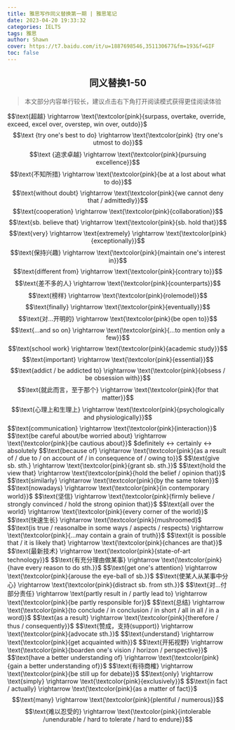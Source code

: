 ```yaml
---
title: 雅思写作同义替换第一期 | 雅思笔记
date: 2023-04-20 19:33:32
categories: IELTS
tags: 雅思
author: Shawn
cover: https://t7.baidu.com/it/u=1887698546,351130677&fm=193&f=GIF
toc: false
---
```


<center><h2><strong>同义替换1-50</strong></h2></center>

>本文部分内容单行较长，建议点击右下角打开阅读模式获得更佳阅读体验

$$\text{超越} \rightarrow \text{\textcolor{pink}{surpass, overtake, override, exceed, excel over, overstep, win over, outdo}}$
$$\text {try one's best to do} \rightarrow  \text{\textcolor{pink} {try one's utmost to do}}$$
$$\text {追求卓越} \rightarrow \text{\textcolor{pink}{pursuing excellence}}$$
$$\text{不知所措} \rightarrow \text{\textcolor{pink}{be at a lost about what to do}}$$
$$\text{without doubt} \rightarrow \text{\textcolor{pink}{we cannot deny that / admittedly}}$$
$$\text{cooperation} \rightarrow \text{\textcolor{pink}{collaboration}}$$
$$\text{sb. believe that} \rightarrow \text{\textcolor{pink}{sb. hold that}}$$
$$\text{very} \rightarrow \text{extremely} \rightarrow \text{\textcolor{pink}{exceptionally}}$$
$$\text{保持兴趣} \rightarrow \text{\textcolor{pink}{maintain one's interest in}}$$
$$\text{different from} \rightarrow \text{\textcolor{pink}{contrary to}}$$
$$\text{差不多的人} \rightarrow \text{\textcolor{pink}{counterparts}}$$
$$\text{榜样} \rightarrow \text{\textcolor{pink}{rolemodel}}$$
$$\text{finally} \rightarrow \text{\textcolor{pink}{eventually}}$$
$$\text{对...开明的} \rightarrow \text{\textcolor{pink}{be open to}}$$
$$\text{...and so on} \rightarrow \text{\textcolor{pink}{...to mention only a few}}$$
$$\text{school work} \rightarrow \text{\textcolor{pink}{academic study}}$$
$$\text{important} \rightarrow \text{\textcolor{pink}{essential}}$$
$$\text{addict / be addicted to} \rightarrow \text{\textcolor{pink}{obsess / be obsession with}}$$
$$\text{就此而言，至于那个} \rightarrow \text{\textcolor{pink}{for that matter}}$$
$$\text{心理上和生理上} \rightarrow \text{\textcolor{pink}{psychologically and physiologically}}$$
$$\text{communication} \rightarrow \text{\textcolor{pink}{interaction}}$
$$\text{be careful about/be worried about} \rightarrow \text{\textcolor{pink}{be cautious about}}$
$$\text{definitely} \leftrightarrow \text{certainly} \leftrightarrow \text{absolutely}$
$$\text{because of} \rightarrow \text{\textcolor{pink}{as a result of / due to / on account of / in consequence of / owing to}}$
$$\text{give sb. sth.} \rightarrow \text{\textcolor{pink}{grant sb. sth.}}$
$$\text{hold the view that} \rightarrow \text{\textcolor{pink}{hold the belief / opinion that}}$
$$\text{similarly} \rightarrow \text{\textcolor{pink}{by the same token}}$
$$\text{nowadays} \rightarrow \text{\textcolor{pink}{in contemporary world}}$
$$\text{坚信} \rightarrow \text{\textcolor{pink}{firmly believe / strongly convinced / hold the strong opinion that}}$
$$\text{all over the world} \rightarrow \text{\textcolor{pink}{every corner of the world}}$
$$\text{快速生长} \rightarrow \text{\textcolor{pink}{mushroomed}$
$$\text{is true / reasonalbe in some ways / aspects / respects} \rightarrow \text{\textcolor{pink}{...may contain a grain of truth}}$
$$\text{it is possible that / it is likely that} \rightarrow \text{\textcolor{pink}{chances are that}}$
$$\text{最新技术} \rightarrow \text{\textcolor{pink}{state-of-art technology}}$
$$\text{有充分理由做某事} \rightarrow \text{\textcolor{pink}{have every reason to do sth.}}$
$$\text{get one's attention} \rightarrow \text{\textcolor{pink}{arouse the eye-ball of sb.}}$
$$\text{使某人从某事中分心} \rightarrow \text{\textcolor{pink}{distract sb. from sth.}}$
$$\text{对...付部分责任} \rightarrow \text{partly result in / partly lead to} \rightarrow \text{\textcolor{pink}{be partly responsible for}}$
$$\text{总结} \rightarrow \text{\textcolor{pink}{to conclude / in conclusion / in short / all in all / in a word}}$
$$\text{as a result} \rightarrow \text{\textcolor{pink}{therefore / thus / consequently}}$
$$\text{赞成，支持(support)} \rightarrow \text{\textcolor{pink}{advocate sth.}}$
$$\text{understand} \rightarrow \text{\textcolor{pink}{get acquainted with}}$
$$\text{开拓视野} \rightarrow \text{\textcolor{pink}{boarden one's vision / horizon / perspective}}$
$$\text{have a better understanding of} \rightarrow \text{\textcolor{pink}{gain a better understanding of}}$
$$\text{有待商榷} \rightarrow \text{\textcolor{pink}{be still up for debate}}$
$$\text{only} \rightarrow \text{simply} \rightarrow \text{\textcolor{pink}{exclusively}}$
$$\text{in fact / actually} \rightarrow \text{\textcolor{pink}{as a matter of fact}}$
$$\text{many} \rightarrow \text{\textcolor{pink}{plentiful / numerous}}$$
$$\text{难以忍受的} \rightarrow \text{\textcolor{pink}{intolerable /unendurable / hard to tolerate / hard to endure}}$$
